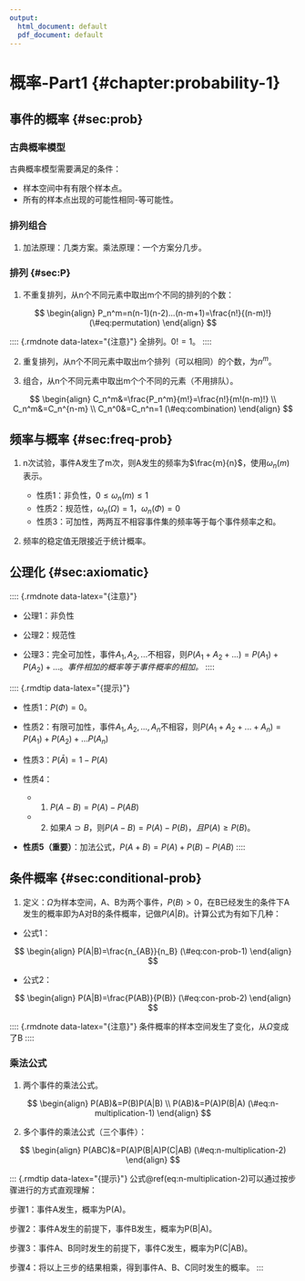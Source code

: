 ```yaml
---
output:
  html_document: default
  pdf_document: default
---
```


# 概率-Part1 {#chapter:probability-1}



## 事件的概率 {#sec:prob}

### 古典概率模型

古典概率模型需要满足的条件：

   - 样本空间中有有限个样本点。
   - 所有的样本点出现的可能性相同-等可能性。
   
### 排列组合

1. 加法原理：几类方案。乘法原理：一个方案分几步。

### 排列 {#sec:P}

1. 不重复排列，从n个不同元素中取出m个不同的排列的个数：

$$
\begin{align}
   P_n^m=n(n-1)(n-2)...(n-m+1)=\frac{n!}{(n-m)!}
   (\#eq:permutation)
\end{align}
$$ 

:::: {.rmdnote data-latex="{注意}"}
全排列。$0! =1$。
::::

2. 重复排列，从n个不同元素中取出m个排列（可以相同）的个数，为$n^m$。

3. 组合，从n个不同元素中取出m个个不同的元素（不用排队）。

$$
\begin{align}
   C_n^m&=\frac{P_n^m}{m!}=\frac{n!}{m!(n-m)!} \\
   C_n^m&=C_n^{n-m} \\
   C_n^0&=C_n^n=1
   (\#eq:combination)
\end{align}
$$ 

## 频率与概率 {#sec:freq-prob}

1. n次试验，事件A发生了m次，则A发生的频率为$\frac{m}{n}$，使用$\omega_n(m)$表示。

   - 性质1：非负性，$0\leq\omega_n(m)\leq1$
   - 性质2：规范性，$\omega_n(\Omega)=1$，$\omega_n(\Phi)=0$
   - 性质3：可加性，两两互不相容事件集的频率等于每个事件频率之和。
   
2. 频率的稳定值无限接近于统计概率。

## 公理化 {#sec:axiomatic}

:::: {.rmdnote data-latex="{注意}"}
- 公理1：非负性

- 公理2：规范性

- 公理3：完全可加性，事件$A_1,A_2,...$不相容，则$P(A_1+A_2+...)=P(A_1)+P(A_2)+...$。*事件相加的概率等于事件概率的相加。*
::::

:::: {.rmdtip data-latex="{提示}"}
- 性质1：$P(\Phi)=0$。

- 性质2：有限可加性，事件$A_1,A_2,...,A_n$不相容，则$P(A_1+A_2+...+A_n)=P(A_1)+P(A_2)+...P(A_n)$

- 性质3：$P(\bar{A})=1-P(A)$

- 性质4：

   - 1) $P(A-B)=P(A)-P(AB)$ 
   - 2) 如果$A\supset B$，则$P(A-B)=P(A)-P(B)，且P(A)\geq P(B)$。

- **性质5（重要）**：加法公式，$P(A+B)=P(A)+P(B)-P(AB)$
::::

## 条件概率 {#sec:conditional-prob}

1. 定义：$\Omega$为样本空间，A、B为两个事件，$P(B)>0$，在B已经发生的条件下A发生的概率即为A对B的条件概率，记做$P(A|B)$。计算公式为有如下几种：

- 公式1：
   
$$
\begin{align}
  P(A|B)=\frac{n_{AB}}{n_B}
  (\#eq:con-prob-1)
\end{align}
$$

- 公式2：
   
$$
\begin{align}
  P(A|B)=\frac{P(AB)}{P(B)}
  (\#eq:con-prob-2)
\end{align}
$$

:::: {.rmdnote data-latex="{注意}"}
条件概率的样本空间发生了变化，从$\Omega$变成了B
::::


### 乘法公式

1. 两个事件的乘法公式。

$$
\begin{align}
  P(AB)&=P(B)P(A|B) \\
  P(AB)&=P(A)P(B|A)
  (\#eq:n-multiplication-1)
\end{align}
$$

2. 多个事件的乘法公式（三个事件）：

$$
\begin{align}
  P(ABC)&=P(A)P(B|A)P(C|AB)
  (\#eq:n-multiplication-2)
\end{align}
$$

::: {.rmdtip data-latex="{提示}"}
公式\@ref(eq:n-multiplication-2)可以通过按步骤进行的方式直观理解：

步骤1：事件A发生，概率为P(A)。

步骤2：事件A发生的前提下，事件B发生，概率为P(B|A)。

步骤3：事件A、B同时发生的前提下，事件C发生，概率为P(C|AB)。

步骤4：将以上三步的结果相乘，得到事件A、B、C同时发生的概率。
:::
